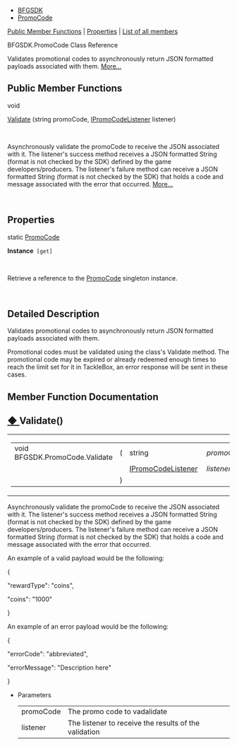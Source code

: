   - [BFGSDK](namespace_b_f_g_s_d_k.html)
  - [PromoCode](class_b_f_g_s_d_k_1_1_promo_code.html)

[Public Member Functions](#pub-methods) | [Properties](#properties) |
[List of all members](class_b_f_g_s_d_k_1_1_promo_code-members.html)

BFGSDK.PromoCode Class Reference

Validates promotional codes to asynchronously return JSON formatted
payloads associated with them.
[More...](class_b_f_g_s_d_k_1_1_promo_code.html#details)

##  Public Member Functions

void 

[Validate](class_b_f_g_s_d_k_1_1_promo_code.html#a7b6080eace862d6917b7d512dfcbcd65)
(string promoCode,
[IPromoCodeListener](interface_b_f_g_s_d_k_1_1_i_promo_code_listener.html)
listener)

 

Asynchronously validate the promoCode to receive the JSON associated
with it. The listener's success method receives a JSON formatted String
(format is not checked by the SDK) defined by the game
developers/producers. The listener's failure method can receive a JSON
formatted String (format is not checked by the SDK) that holds a code
and message associated with the error that occurred.
[More...](class_b_f_g_s_d_k_1_1_promo_code.html#a7b6080eace862d6917b7d512dfcbcd65)  

 

##  Properties

static [PromoCode](class_b_f_g_s_d_k_1_1_promo_code.html) 

**Instance**`  [get] `

 

Retrieve a reference to the
[PromoCode](class_b_f_g_s_d_k_1_1_promo_code.html "Validates promotional codes to asynchronously return JSON formatted payloads associated with them.")
singleton instance.  

 

## Detailed Description

Validates promotional codes to asynchronously return JSON formatted
payloads associated with them.

Promotional codes must be validated using the class's Validate method.
The promotional code may be expired or already redeemed enough times to
reach the limit set for it in TackleBox, an error response will be sent
in these cases.

## Member Function Documentation

## [◆ ](#a7b6080eace862d6917b7d512dfcbcd65)Validate()

<table>
<colgroup>
<col style="width: 50%" />
<col style="width: 50%" />
</colgroup>
<tbody>
<tr class="odd">
<td><table>
<tbody>
<tr class="odd">
<td>void BFGSDK.PromoCode.Validate</td>
<td>(</td>
<td>string </td>
<td><em>promoCode</em>,</td>
</tr>
<tr class="even">
<td></td>
<td></td>
<td><a href="interface_b_f_g_s_d_k_1_1_i_promo_code_listener.html" class="el">IPromoCodeListener</a> </td>
<td><em>listener</em> </td>
</tr>
<tr class="odd">
<td></td>
<td>)</td>
<td></td>
<td></td>
</tr>
</tbody>
</table></td>
<td><span class="mlabels"><span class="mlabel">inline</span></span></td>
</tr>
</tbody>
</table>

Asynchronously validate the promoCode to receive the JSON associated
with it. The listener's success method receives a JSON formatted String
(format is not checked by the SDK) defined by the game
developers/producers. The listener's failure method can receive a JSON
formatted String (format is not checked by the SDK) that holds a code
and message associated with the error that occurred.

An example of a valid payload would be the following:

\{

"rewardType": "coins",

"coins": "1000"

\}

An example of an error payload would be the following:

\{

"errorCode": "abbreviated",

"errorMessage": "Description here"

\}

  - Parameters
    
    |           |                                                       |
    | --------- | ----------------------------------------------------- |
    | promoCode | The promo code to vadalidate                          |
    | listener  | The listener to receive the results of the validation |
